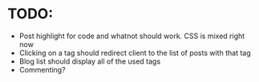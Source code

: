 TODO:
=====

 - Post highlight for code and whatnot should work. CSS is mixed right now
 - Clicking on a tag should redirect client to the list of posts with that tag
 - Blog list should display all of the used tags
 - Commenting?
